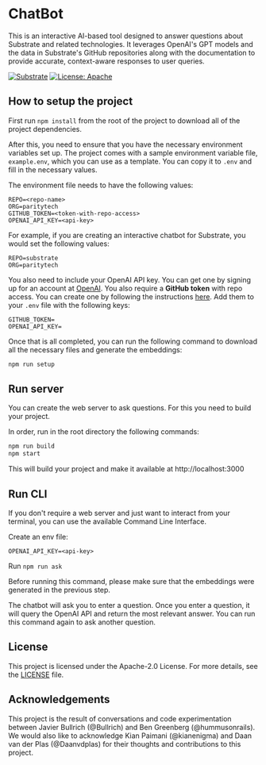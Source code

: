 # ChatBot

This is an interactive AI-based tool designed to answer questions about Substrate and related technologies. It leverages OpenAI's GPT models and the data in Substrate's GitHub repositories along with the documentation to provide accurate, context-aware responses to user queries.

[![Substrate](https://img.shields.io/badge/Substrate-100000?style=flat&logo=polkadot&logoColor=E6007A&labelColor=000000&color=21CC85)](https://github.com/paritytech/substrate)
[![License: Apache](https://img.shields.io/badge/License-Apache%202.0-blue.svg)](https://opensource.org/licenses/Apache-2.0)

## How to setup the project

First run `npm install` from the root of the project to download all of the project dependencies.

After this, you need to ensure that you have the necessary environment variables set up. The project comes with a sample environment variable file, `example.env`, which you can use as a template. You can copy it to `.env` and fill in the necessary values.

The environment file needs to have the following values:

```env
REPO=<repo-name>
ORG=paritytech
GITHUB_TOKEN=<token-with-repo-access>
OPENAI_API_KEY=<api-key>
```

For example, if you are creating an interactive chatbot for Substrate, you would set the following values:

```env
REPO=substrate
ORG=paritytech
```

You also need to include your OpenAI API key. You can get one by signing up for an account at [OpenAI](https://openai.com/). You also require a **GitHub token** with repo access. You can create one by following the instructions [here](https://docs.github.com/en/github/authenticating-to-github/creating-a-personal-access-token). Add them to your `.env` file with the following keys:

```env
GITHUB_TOKEN=
OPENAI_API_KEY=
```

Once that is all completed, you can run the following command to download all the necessary files and generate the embeddings:

```bash
npm run setup
```

## Run server

You can create the web server to ask questions. For this you need to build your project.

In order, run in the root directory the following commands:
```bash
npm run build
npm start
```

This will build your project and make it available at http://localhost:3000

## Run CLI

If you don't require a web server and just want to interact from your terminal, you can use the available Command Line Interface.

Create an env file:

```env
OPENAI_API_KEY=<api-key>
```

Run `npm run ask`

Before running this command, please make sure that the embeddings were generated in the previous step.

The chatbot will ask you to enter a question. Once you enter a question, it will query the OpenAI API and return the most relevant answer. You can run this command again to ask another question.

## License

This project is licensed under the Apache-2.0 License. For more details, see the [LICENSE](LICENSE) file.

## Acknowledgements

This project is the result of conversations and code experimentation between Javier Bullrich (@Bullrich) and Ben Greenberg (@hummusonrails). We would also like to acknowledge Kian Paimani (@kianenigma) and Daan van der Plas (@Daanvdplas) for their thoughts and contributions to this project.
